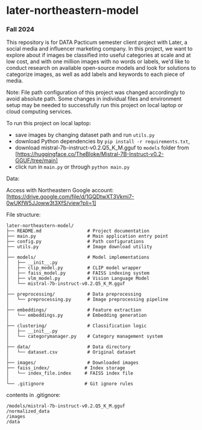 # later-northeastern-model
### Fall 2024

This repository is for DATA Pacticum semester client project with Later, a social media and influencer marketing company. 
In this project, we want to explore about if images be classified into useful categories at scale and at low cost, and with one million images with no words or labels, we'd like to conduct research on available open-source models and look for solutions to categorize images, as well as add labels and keywords to each piece of media.

Note: File path configuration of this project was changed accordingly to avoid absolute path. Some changes in individual files and environment setup may be needed to successfully run this project on local laptop or cloud computing services.

To run this project on local laptop:
- save images by changing dataset path and run `utils.py`
- download Python dependencies by `pip install -r requirements.txt`, 
- download mistral-7b-instruct-v0.2.Q5_K_M.gguf to `models` folder from [https://huggingface.co/TheBloke/Mistral-7B-Instruct-v0.2-GGUF/tree/main]
- click run in `main.py` or through `python main.py`

Data: 

Access with Northeastern Google account: [https://drive.google.com/file/d/1GQDtwXT3Vkmi7-0wUKfW5JJoww3t3XfS/view?pli=1]

File structure:

```
later-northeastern-model/
├── README.md                 # Project documentation
├── main.py                   # Main application entry point
├── config.py                 # Path configurations
├── utils.py                  # Image download utility
│
├── models/                   # Model implementations
│   ├── __init__.py
│   ├── clip_model.py         # CLIP model wrapper
│   ├── faiss_model.py        # FAISS indexing system
│   ├── vlm_model.py          # Vision Language Model
│   └── mistral-7b-instruct-v0.2.Q5_K_M.gguf
│
├── preprocessing/            # Data preprocessing
│   └── preprocessing.py      # Image preprocessing pipeline
│
├── embeddings/               # Feature extraction
│   └── embeddings.py         # Embedding generation
│
├── clustering/               # Classification logic
│   ├── __init__.py
│   └── categorymanager.py    # Category management system
│
├── data/                     # Data directory
│   └── dataset.csv           # Original dataset
│
├── images/                   # Downloaded images
├── faiss_index/             # Index storage
│   └── index_file.index     # FAISS index file
│
└── .gitignore               # Git ignore rules
```

contents in .gitignore:
  ```
  /models/mistral-7b-instruct-v0.2.Q5_K_M.gguf
  /normalized_data
  /images
  /data
  ```